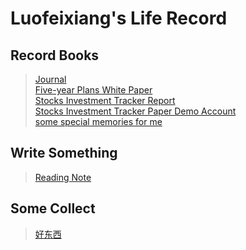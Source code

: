 # Luofeixiang's Life Record

## Record Books

> [Journal](docs/R02/)  
> [Five-year Plans White Paper](docs/R00/)  
> [Stocks Investment Tracker Report](docs/R01/)  
> [Stocks Investment Tracker Paper Demo Account](docs/R03/)  
> [some special memories for me](docs/R04/)  

## Write Something

> [Reading Note](docs/W01/)  

## Some Collect

> [好东西](docs/S01/)  

